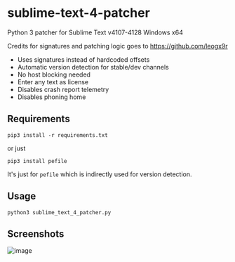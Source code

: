 # sublime-text-4-patcher
Python 3 patcher for Sublime Text v4107-4128 Windows x64

Credits for signatures and patching logic goes to https://github.com/leogx9r

- Uses signatures instead of hardcoded offsets
- Automatic version detection for stable/dev channels
- No host blocking needed
- Enter any text as license
- Disables crash report telemetry
- Disables phoning home

## Requirements

```pip3 install -r requirements.txt```

or just

```pip3 install pefile```

It's just for `pefile` which is indirectly used for version detection.

## Usage

```python3 sublime_text_4_patcher.py```

## Screenshots

![image](https://user-images.githubusercontent.com/16717153/147089101-ada1e8fe-e101-47f1-8548-1f7f6dfaa85d.png)
